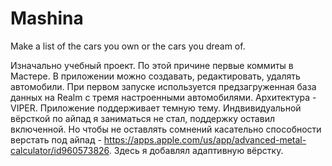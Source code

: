 # Mashina
Make a list of the cars you own or the cars you dream of.

Изначально учебный проект. По этой причине первые коммиты в Мастере.
В приложении можно создавать, редактировать, удалять автомобили. При первом запуске используется предзагруженная база данных на Realm c тремя настроенными автомобилями.
Архитектура -  VIPER.
Приложение поддерживает темную тему.
Индвивидуальной вёрсткой по айпад я заниматься не стал, поддержку оставил включенной. 
Но чтобы не оставлять сомнений касательно способности верстать под айпад - https://apps.apple.com/us/app/advanced-metal-calculator/id960573826. Здесь я добавлял адаптивную вёрстку.
